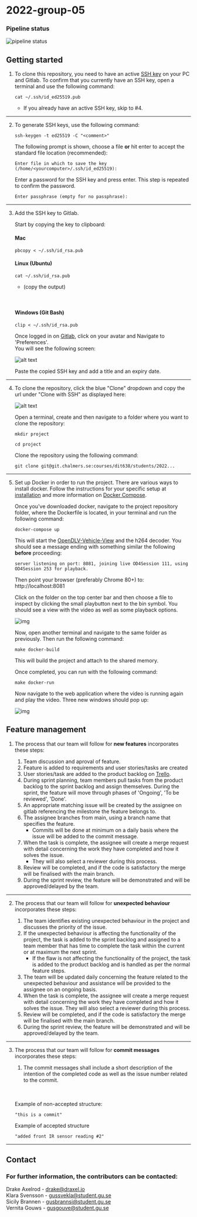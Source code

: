 # 2022-group-05
### Pipeline status
![[pipeline status](https://git.chalmers.se/courses/dit638/students/2022-group-05/badges/main/pipeline.svg)](https://git.chalmers.se/courses/dit638/students/2022-group-05/-/commits/main)

## Getting started


1. To clone this repository, you need to have an active [SSH key](https://docs.gitlab.com/ee/user/ssh.html) on your PC and Gitlab. To confirm that you currently have an SSH key, open a terminal and use the following command: 

    ```shell 
    cat ~/.ssh/id_ed25519.pub                                     
    ```
    - If you already have an active SSH key, skip to #4.

---


2. To generate SSH keys, use the following command:

    ```
    ssh-keygen -t ed25519 -C "<comment>"                      
    ```

    The following prompt is shown, choose a file **or** hit enter to accept the standard file location (recommended):

    ```
    Enter file in which to save the key (/home/<yourcomputer>/.ssh/id_ed25519): 
    ```

    Enter a password for the SSH key and press enter. This step is repeated to confirm the password.

    ```
    Enter passphrase (empty for no passphrase): 
    ```
---
3. Add the SSH key to Gitlab.  
    
    Start by copying the key to clipboard:
    #### Mac
    ```
    pbcopy < ~/.ssh/id_rsa.pub
    ```
    #### Linux (Ubuntu)
    ```
    cat ~/.ssh/id_rsa.pub
    ```
    - (copy the output)
    </br>
    </br>

    #### Windows (Git Bash)
    ```
    clip < ~/.ssh/id_rsa.pub
    ```

    Once logged in on [Gitlab](https://git.chalmers.se/), click on your avatar and Navigate to 'Preferences'.  
    You will see the following screen:

    ![alt text](https://imgs.search.brave.com/jlUvYfoLOeAh8eXaAKnWDm4FFIJ0lvnNsHs28l5C0sc/rs:fit:1200:944:1/g:ce/aHR0cHM6Ly91cGxv/YWQtaW1hZ2VzLmpp/YW5zaHUuaW8vdXBs/b2FkX2ltYWdlcy82/MjY2NzM0LWVlM2E1/Y2QwNGY5MWI1ODUu/cG5n)

    Paste the copied SSH key and add a title and an expiry date.

---

4. To clone the repository, click the blue "Clone"
 dropdown and copy the url under "Clone with SSH" as displayed here:

    ![alt text](https://imgur.com/Fq2jXaQ.png)

    Open a terminal, create and then navigate to a folder where you want to clone the repository:

    ``` 
    mkdir project
    ```

    ``` 
    cd project
    ```

    Clone the repository using the following command:

    ```
    git clone git@git.chalmers.se:courses/dit638/students/2022...
    ```

---

5. Set up Docker in order to run the project. There are various ways to install docker. Follow the instructions for your specific setup at [installation](https://docs.docker.com/get-docker/) and more information on [Docker Compose](https://docs.docker.com/compose/install/).

    Once you've downloaded docker, navigate to the project repository folder, where the Dockerfile is located, in your terminal and run the following command:
    ```
    docker-compose up
    ```

    This will start the [OpenDLV-Vehicle-View](https://github.com/chalmers-revere/opendlv-vehicle-view) and the h264 decoder. You should see a message ending with something similar the following **before** proceeding:
    ```
    server listening on port: 8081, joining live OD4Session 111, using OD4Session 253 for playback.
    ```

    Then point your browser (preferably Chrome 80+) to: http://localhost:8081 

    Click on the folder on the top center bar and then choose a file to inspect by clicking the small playbutton next to the bin symbol. You should see a view with the video as well as some playback options. 

    ![img](resources/dlv.PNG)

    Now, open another terminal and navigate to the same folder as previously. Then run the following command:
    ```
    make docker-build
    ```
    This will build the project and attach to the shared memory. 
    
    Once completed, you can run with the following command:

    ```
    make docker-run
    ```
    Now navigate to the web application where the video is running again and play the video. Three new windows should pop up:
    
    ![img](resources/img.PNG)

## Feature management

1. The process that our team will follow for **new features** incorporates these steps:  

    1. Team discussion and aproval of feature.
    2. Feature is added to requirements and user stories/tasks are created
    3. User stories/task are added to the product backlog on [Trello](https://trello.com/). 
    4. During sprint planning, team members pull tasks from the product backlog to the sprint backlog and assign themselves. During the sprint, the feature will move through phases of 'Ongoing', 'To be reviewed', 'Done'.
    5. An appropriate matching issue will be created by the assignee on gitlab referencing the milestone the feature belongs to.
    6. The assignee branches from main, using a branch name that specifies the feature. 
        - Commits will be done at minimum on a daily basis where the issue will be added to the commit message.
    7. When the task is complete, the assignee will create a merge request with detail concerning the work they have completed and how it solves the issue. 
        - They will also select a reviewer during this process. 
    8. Review will be completed, and if the code is satisfactory the merge will be finalised with the main branch.
    9. During the sprint review, the feature will be demonstrated and will be approved/delayed by the team.

---

2. The process that our team will follow for **unexpected behaviour** incorporates these steps: 

    1. The team identifies existing unexpected behaviour in the project and discusses the priority of the issue.
    2. If the unexpected behaviour is affecting the functionality of the project, the task is added to the sprint backlog and assigned to a team member that has time to complete the task within the current or at maximum the next sprint.
        - If the flaw is not affecting the functionality of the project, the task is added to the product backlog and is handled as per the normal feature steps.
    3. The team will be updated daily concerning the feature related to the unexpected behaviour and assistance will be provided to the assignee on an ongoing basis.
    4. When the task is complete, the assignee will create a merge request with detail concerning the work they have completed and how it solves the issue. They will also select a reviewer during this process. 
    5. Review will be completed, and if the code is satisfactory the merge will be finalised with the main branch.
    6. During the sprint review, the feature will be demonstrated and will be approved/delayed by the team.

---

3. The process that our team will follow for **commit messages** incorporates these steps: 
    1. The commit messages shall include a short description of the intention of the completed code as well as the issue number related to the commit.
    </br>
    </br>

    Example of non-accepted structure:
    ```
    "this is a commit"
    ```

    Example of accepted structure
    ```
    "added front IR sensor reading #2"
    ```

---

## Contact
### For further information, the contributors can be contacted:
Drake Axelrod - drake@draxel.io  
Klara Svensson - gussvekla@student.gu.se  
Sicily Brannen - gusbrannsi@student.gu.se  
Vernita Gouws - gusgouve@student.gu.se 
